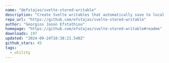 ```yaml
---
name: "@efstajas/svelte-stored-writable"
description: "Create Svelte writables that automatically save to local storage."
repo_url: "https://github.com/efstajas/svelte-stored-writable"
author: "Georgios Jason Efstathiou"
homepage: "https://github.com/efstajas/svelte-stored-writable#readme"
downloads: 197
updated: "2024-09-24T10:38:21.548Z"
github_stars: 45
tags: 
  - utility
---
```

